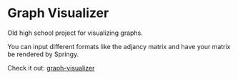 # Graph Visualizer
Old high school project for visualizing graphs.

You can input different formats like the adjancy matrix and have your matrix be rendered by Springy.

Check it out: [graph-visualizer](https://calini.github.io/graph-visualizer)
